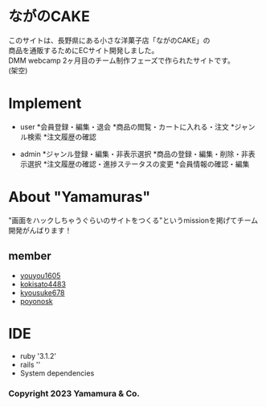 # ながのCAKE
このサイトは、長野県にある小さな洋菓子店「ながのCAKE」の<br>
商品を通販するためにECサイト開発しました。<br>
DMM webcamp 2ヶ月目のチーム制作フェーズで作られたサイトです。<br>
(架空)

# Implement

* user
 *会員登録・編集・退会
 *商品の閲覧・カートに入れる・注文
 *ジャンル検索
 *注文履歴の確認

* admin
 *ジャンル登録・編集・非表示選択
 *商品の登録・編集・削除・非表示選択
 *注文履歴の確認・進捗ステータスの変更
 *会員情報の確認・編集

# About "Yamamuras"
"画面をハックしちゃうぐらいのサイトをつくる"というmissionを掲げてチーム開発がんばります！

## member
* [youyou1605](https://github.com/youyou1605)
* [kokisato4483](https://github.com/kokisato4483)
* [kyousuke678](https://github.com/kyousuke678)
* [poyonosk](https://github.com/poyonosk)

# IDE
* ruby '3.1.2'
* rails ''
* System dependencies



### Copyright 2023 Yamamura & Co. 
